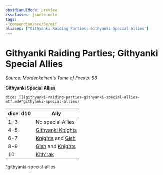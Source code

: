 ```yaml
---
obsidianUIMode: preview
cssclasses: json5e-note
tags:
- compendium/src/5e/mtf
aliases: ["Githyanki Raiding Parties; Githyanki Special Allies"]
---
```

# Githyanki Raiding Parties; Githyanki Special Allies
*Source: Mordenkainen's Tome of Foes p. 98* 

**Githyanki Special Allies**

`dice: [](githyanki-raiding-parties-githyanki-special-allies-mtf.md#^githyanki-special-allies)`

| dice: d10 | Ally |
|-----------|------|
| 1-3 | No special Allies |
| 4-5 | [Githyanki Knights](Mechanics/bestiary/humanoid/githyanki-knight.md) |
| 6-7 | [Knights](Mechanics/bestiary/humanoid/githyanki-knight.md) and [Gish](Mechanics/bestiary/humanoid/githyanki-gish-mpmm.md) |
| 8-9 | [Gish](Mechanics/bestiary/humanoid/githyanki-gish-mpmm.md) and [Knights](Mechanics/bestiary/humanoid/githyanki-knight.md) |
| 10 | [Kith'rak](Mechanics/bestiary/humanoid/githyanki-kithrak-mpmm.md) |
^githyanki-special-allies